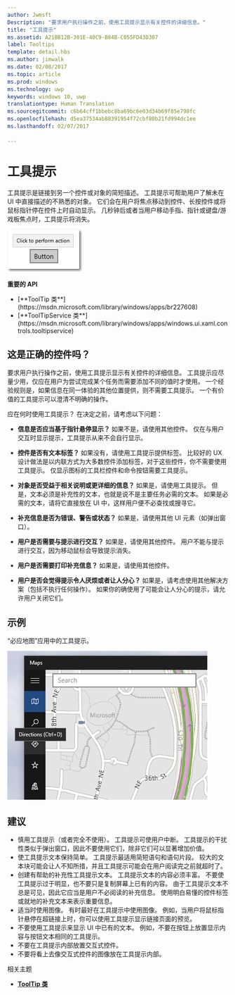 ```yaml
---
author: Jwmsft
Description: "要求用户执行操作之前，使用工具提示显示有关控件的详细信息。"
title: "工具提示"
ms.assetid: A21BB12B-301E-40C9-B84B-C055FD43D307
label: Tooltips
template: detail.hbs
ms.author: jimwalk
ms.date: 02/08/2017
ms.topic: article
ms.prod: windows
ms.technology: uwp
keywords: windows 10, uwp
translationtype: Human Translation
ms.sourcegitcommit: c6b64cff1bbebc8ba69bc6e03d34b69f85e798fc
ms.openlocfilehash: d5ea37534ab88391954f72cbf80b21fd994dc1ee
ms.lasthandoff: 02/07/2017

---
```

# <a name="tooltips"></a>工具提示
<link rel="stylesheet" href="https://az835927.vo.msecnd.net/sites/uwp/Resources/css/custom.css"> 

工具提示是链接到另一个控件或对象的简短描述。 工具提示可帮助用户了解未在 UI 中直接描述的不熟悉的对象。 它们会在用户将焦点移动到控件、长按控件或将鼠标指针停在控件上时自动显示。 几秒钟后或者当用户移动手指、指针或键盘/游戏板焦点时，工具提示将消失。

![工具提示](images/controls/tool-tip.png)

<div class="important-apis" >
<b>重要的 API</b><br/>
<ul>
<li>[**ToolTip 类**](https://msdn.microsoft.com/library/windows/apps/br227608)</li>
<li>[**ToolTipService 类**](https://msdn.microsoft.com/library/windows/apps/windows.ui.xaml.controls.tooltipservice)</li>
</ul>
</div>

## <a name="is-this-the-right-control"></a>这是正确的控件吗？

要求用户执行操作之前，使用工具提示显示有关控件的详细信息。 工具提示应尽量少用，仅应在用户为尝试完成某个任务而需要添加不同的值时才使用。 一个经验规则是，如果信息在同一体验的其他位置提供，则不需要工具提示。 一个有价值的工具提示可以澄清不明确的操作。

应在何时使用工具提示？ 在决定之前，请考虑以下问题：

-   **信息是否应当基于指针悬停显示？**
    如果不是，请使用其他控件。 仅在与用户交互时显示提示，工具提示从来不会自行显示。

-   **控件是否有文本标签？**
    如果没有，请使用工具提示提供标签。 比较好的 UX 设计做法是以内联方式为大多数控件添加标签，对于这些控件，你不需要使用工具提示。 仅显示图标的工具栏控件和命令按钮需要工具提示。

-   **对象是否受益于相关说明或更详细的信息？**
    如果是，请使用工具提示。 但是，文本必须是补充性的文本，也就是说不是主要任务必需的文本。 如果是必需的文本，请将它直接放在 UI 中，这样用户便不必查找或搜寻它。

-   **补充信息是否为错误、警告或状态？**
    如果是，请使用其他 UI 元素（如弹出窗口）。

-   **用户是否需要与提示进行交互？**
    如果是，请使用其他控件。 用户不能与提示进行交互，因为移动鼠标会导致提示消失。

-   **用户是否需要打印补充信息？**
    如果是，请使用其他控件。

-   **用户是否会觉得提示令人厌烦或者让人分心？**
    如果是，请考虑使用其他解决方案（包括不执行任何操作）。 如果你的确使用了可能会让人分心的提示，请允许用户关闭它们。

## <a name="example"></a>示例

“必应地图”应用中的工具提示。

![“必应地图”应用中的工具提示](images/control-examples/tool-tip-maps.png)

## <a name="recommendations"></a>建议

-   慎用工具提示（或者完全不使用）。 工具提示可使用户中断。 工具提示的干扰性类似于弹出窗口，因此不要使用它们，除非它们可以显著增加价值。
-   使工具提示文本保持简单。 工具提示最适用简短语句和语句片段。 较大的文本块可能会让人不知所措，并且工具提示可能会在用户阅读完之前就超时了。
-   创建有帮助的补充性工具提示文本。 工具提示文本的内容必须丰富。 不要使工具提示过于明显，也不要只是复制屏幕上已有的内容。 由于工具提示文本不总是可见，因此它应当是用户不必阅读的补充信息。 使用明白易懂的控件标签或就地的补充文本来表示重要信息。
-   适当时使用图像。 有时最好在工具提示中使用图像。 例如，当用户将鼠标指针悬停在超链接上时，你可以使用工具提示显示链接页面的预览。
-   不要使用工具提示来显示 UI 中已有的文本。 例如，不要在按钮上放置显示内容与按钮文本相同的工具提示。
-   不要在工具提示内部放置交互式控件。
-   不要将看上去像交互式控件的图像放在工具提示内部。

相关主题

* [**ToolTip 类**](https://msdn.microsoft.com/library/windows/apps/br227608)

